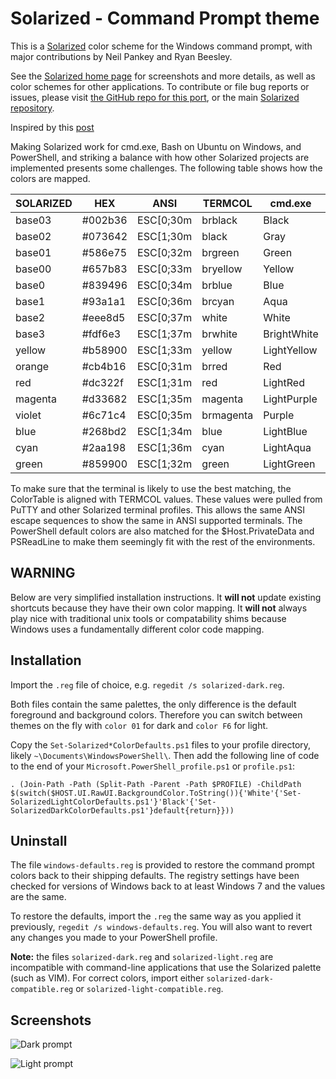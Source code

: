 Solarized - Command Prompt theme
=============================================

This is a [Solarized][1] color scheme for the Windows command prompt,
with major contributions by Neil Pankey and Ryan Beesley.

See the [Solarized home page][1] for screenshots and more details,
as well as color schemes for other applications. To contribute or file bug
reports or issues, please visit [the GitHub repo for this port][2],
or the main [Solarized repository][3].

Inspired by this [post][4]

Making Solarized work for cmd.exe, Bash on Ubuntu on Windows, and PowerShell, 
and striking a balance with how other Solarized projects are implemented 
presents some challenges. The following table shows how the colors are mapped.

| SOLARIZED | HEX     | ANSI      | TERMCOL   | cmd.exe     | PowerShell  | ColorTable | DWORD    |
|-----------|---------|-----------|-----------|-------------|-------------|------------|----------|
| base03    | #002b36 | ESC[0;30m | brblack   | Black       | Black       | 00         | 00362b00 |
| base02    | #073642 | ESC[1;30m | black     | Gray        | DarkGray    | 08         | 00423607 |
| base01    | #586e75 | ESC[0;32m | brgreen   | Green       | DarkGreen   | 02         | 00756e58 |
| base00    | #657b83 | ESC[0;33m | bryellow  | Yellow      | DarkYellow  | 06         | 00837b65 |
| base0     | #839496 | ESC[0;34m | brblue    | Blue        | DarkBlue    | 01         | 00969483 |
| base1     | #93a1a1 | ESC[0;36m | brcyan    | Aqua        | DarkCyan    | 03         | 00a1a193 |
| base2     | #eee8d5 | ESC[0;37m | white     | White       | Gray        | 07         | 00d5e8ee |
| base3     | #fdf6e3 | ESC[1;37m | brwhite   | BrightWhite | White       | 15         | 00e3f6fd |
| yellow    | #b58900 | ESC[1;33m | yellow    | LightYellow | Yellow      | 14         | 000089b5 |
| orange    | #cb4b16 | ESC[0;31m | brred     | Red         | DarkRed     | 04         | 00164bcb |
| red       | #dc322f | ESC[1;31m | red       | LightRed    | Red         | 12         | 002f32dc |
| magenta   | #d33682 | ESC[1;35m | magenta   | LightPurple | Magenta     | 13         | 008236d3 |
| violet    | #6c71c4 | ESC[0;35m | brmagenta | Purple      | DarkMagenta | 05         | 00c4716c |
| blue      | #268bd2 | ESC[1;34m | blue      | LightBlue   | Blue        | 09         | 00d28b26 |
| cyan      | #2aa198 | ESC[1;36m | cyan      | LightAqua   | Cyan        | 11         | 0098a12a |
| green     | #859900 | ESC[1;32m | green     | LightGreen  | Green       | 10         | 00009985 |

To make sure that the terminal is likely to use the best matching, the 
ColorTable is aligned with TERMCOL values. These values were pulled from PuTTY 
and other Solarized terminal profiles. This allows the same ANSI escape 
sequences to show the same in ANSI supported terminals. The PowerShell default 
colors are also matched for the $Host.PrivateData and PSReadLine to make them 
seemingly fit with the rest of the environments.

WARNING
-------

Below are very simplified installation instructions. It **will not** update
existing shortcuts because they have their own color mapping. It **will not**
always play nice with traditional unix tools or compatability shims because
Windows uses a fundamentally different color code mapping.

Installation
------------

Import the `.reg` file of choice, e.g. `regedit /s solarized-dark.reg`.

Both files contain the same palettes, the only difference is the default
foreground and background colors. Therefore you can switch between themes on
the fly with `color 01` for dark and `color F6` for light.

Copy the `Set-Solarized*ColorDefaults.ps1` files to your profile directory, 
likely `~\Documents\WindowsPowerShell\`. Then add the following line of code 
to the end of your `Microsoft.PowerShell_profile.ps1` or `profile.ps1`:

    . (Join-Path -Path (Split-Path -Parent -Path $PROFILE) -ChildPath $(switch($HOST.UI.RawUI.BackgroundColor.ToString()){'White'{'Set-SolarizedLightColorDefaults.ps1'}'Black'{'Set-SolarizedDarkColorDefaults.ps1'}default{return}}))

Uninstall
------------

The file `windows-defaults.reg` is provided to restore the command prompt 
colors back to their shipping defaults. The registry settings have been 
checked for versions of Windows back to at least Windows 7 and the values are 
the same.

To restore the defaults, import the `.reg` the same way as you applied it 
previously, `regedit /s windows-defaults.reg`. You will also want to revert 
any changes you made to your PowerShell profile.

__Note:__ the files `solarized-dark.reg` and `solarized-light.reg` are
incompatible with command-line applications that use the Solarized
palette (such as VIM). For correct colors, import either
`solarized-dark-compatible.reg` or `solarized-light-compatible.reg`.

Screenshots
------------

![Dark prompt][5]

![Light prompt][6]

[1]: http://ethanschoonover.com/solarized
[2]: https://github.com/neilpa/cmd-colors-solarized
[3]: https://github.com/altercation/solarized
[4]: https://github.com/altercation/solarized/issues/127
[5]: https://raw.github.com/neilpa/cmd-colors-solarized/master/cmd-dark.png
[6]: https://raw.github.com/neilpa/cmd-colors-solarized/master/cmd-light.png

